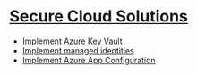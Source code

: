 # [Secure Cloud Solutions](https://learn.microsoft.com/en-us/training/paths/az-204-implement-secure-cloud-solutions/)

- [Implement Azure Key Vault](./1.1%20-%20AzureKeyVault.md)
- [Implement managed identities](./1.2%20-%20ManagedIdentities.md)
- [Implement Azure App Configuration](./1.3%20-%20AzureAppConfig.md)
